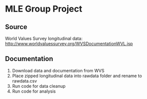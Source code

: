 # MLE Group Project

## Source

World Values Survey longitudinal data: http://www.worldvaluessurvey.org/WVSDocumentationWVL.jsp  

## Documentation

1) Download data and documentation from WVS  
2) Place zipped longitudinal data into rawdata folder and rename to  
   rawdata.csv  
3) Run code for data cleanup  
4) Run code for analysis  